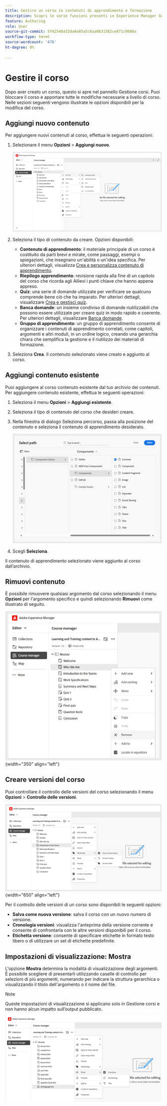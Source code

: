 ```yaml
---
title: Gestire un corso in contenuti di apprendimento e formazione
description: Scopri le varie funzioni presenti in Experience Manager Guides che ti consentono di gestire il corso in modo efficiente.
feature: Authoring
role: User
source-git-commit: 5f42540a32da6e85a5c8aa0831582ce871c9088a
workflow-type: tm+mt
source-wordcount: '478'
ht-degree: 0%

---
```


# Gestire il corso

Dopo aver creato un corso, questo si apre nel pannello Gestione corsi. Puoi bloccare il corso e apportare tutte le modifiche necessarie a livello di corso. Nelle sezioni seguenti vengono illustrate le opzioni disponibili per la modifica del corso.

## Aggiungi nuovo contenuto

Per aggiungere nuovi contenuti al corso, effettua le seguenti operazioni:

1. Selezionare il menu **Opzioni** > **Aggiungi nuovo**.

   ![](assets/learning-course-content.png)
2. Seleziona il tipo di contenuto da creare. Opzioni disponibili:
   - **Contenuto di apprendimento**: il materiale principale di un corso è costituito da parti brevi e mirate, come passaggi, esempi o spiegazioni, che insegnano un&#39;abilità o un&#39;idea specifica. Per ulteriori dettagli, visualizza [Crea e personalizza contenuto di apprendimento](./create-content.md).
   - **Riepilogo apprendimento**: revisione rapida alla fine di un capitolo del corso che ricorda agli Allievi i punti chiave che hanno appena appreso.
   - **Quiz**: una serie di domande utilizzate per verificare se qualcuno comprende bene ciò che ha imparato. Per ulteriori dettagli, visualizzare [Crea e gestisci quiz](./create-quiz.md).
   - **Banca domande**: un insieme condiviso di domande riutilizzabili che possono essere utilizzate per creare quiz in modo rapido e coerente. Per ulteriori dettagli, visualizzare [Banca domande](./create-qb.md).
   - **Gruppo di apprendimento**: un gruppo di apprendimento consente di organizzare i contenuti di apprendimento correlati, come capitoli, argomenti e altri moduli, in un ordine logico, creando una gerarchia chiara che semplifica la gestione e il riutilizzo dei materiali di formazione.
3. Seleziona **Crea**.
Il contenuto selezionato viene creato e aggiunto al corso.

## Aggiungi contenuto esistente

Puoi aggiungere al corso contenuto esistente dal tuo archivio dei contenuti. Per aggiungere contenuto esistente, effettua le seguenti operazioni:

1. Seleziona il menu **Opzioni** > **Aggiungi esistente**.
2. Seleziona il tipo di contenuto del corso che desideri creare.
3. Nella finestra di dialogo Seleziona percorso, passa alla posizione del contenuto e seleziona il contenuto di apprendimento desiderato.

   ![](assets/add-existing-learning-content.png)
4. Scegli **Seleziona**.

Il contenuto di apprendimento selezionato viene aggiunto al corso dall’archivio.

## Rimuovi contenuto

È possibile rimuovere qualsiasi argomento dal corso selezionando il menu **Opzioni** per l&#39;argomento specifico e quindi selezionando **Rimuovi** come illustrato di seguito.

![](assets/remove-learning-content.png){width="350" align="left"}

## Creare versioni del corso

Puoi controllare il controllo delle versioni del corso selezionando il menu **Opzioni** > **Controllo delle versioni**.

![](assets/course-versioning.png){width="650" align="left"}

Per il controllo delle versioni di un corso sono disponibili le seguenti opzioni:

- **Salva come nuova versione**: salva il corso con un nuovo numero di versione.
- **Cronologia versioni**: visualizza l&#39;anteprima della versione corrente e consente di confrontarla con le altre versioni disponibili per il corso.
- **Etichetta versione**: consente di specificare etichette in formato testo libero o di utilizzare un set di etichette predefinite.

## Impostazioni di visualizzazione: Mostra

L&#39;opzione **Mostra** determina la modalità di visualizzazione degli argomenti. È possibile scegliere di presentarli utilizzando caselle di controllo per selezioni di più argomenti, numerando per indicare la struttura gerarchica o visualizzando il titolo dell&#39;argomento o il nome del file.

>[!NOTE]
>
> Queste impostazioni di visualizzazione si applicano solo in Gestione corsi e non hanno alcun impatto sull’output pubblicato.

![](assets/course-display-settings.png)




